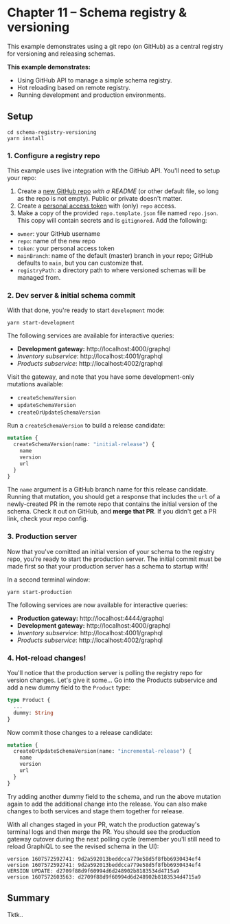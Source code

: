 # Chapter 11 – Schema registry &amp; versioning

This example demonstrates using a git repo (on GitHub) as a central registry for versioning and releasing schemas.

**This example demonstrates:**

- Using GitHub API to manage a simple schema registry.
- Hot reloading based on remote registry.
- Running development and production environments.

## Setup

```shell
cd schema-registry-versioning
yarn install
```

### 1. Configure a registry repo

This example uses live integration with the GitHub API. You'll need to setup your repo:

1. Create a [new GitHub repo](https://github.com/new) _with a README_ (or other default file, so long as the repo is not empty). Public or private doesn't matter.
2. Create a [personal access token](https://docs.github.com/en/free-pro-team@latest/github/authenticating-to-github/creating-a-personal-access-token) with (only) `repo` access.
3. Make a copy of the provided `repo.template.json` file named `repo.json`. This copy will contain secrets and is `gitignored`. Add the following:
  - `owner`: your GitHub username
  - `repo`: name of the new repo
  - `token`: your personal access token
  - `mainBranch`: name of the default (master) branch in your repo; GitHub defaults to `main`, but you can customize that.
  - `registryPath`: a directory path to where versioned schemas will be managed from.

### 2. Dev server &amp; initial schema commit

With that done, you're ready to start `development` mode:

```shell
yarn start-development
```

The following services are available for interactive queries:

- **Development gateway:** http://localhost:4000/graphql
- _Inventory subservice_: http://localhost:4001/graphql
- _Products subservice_: http://localhost:4002/graphql

Visit the gateway, and note that you have some development-only mutations available:

- `createSchemaVersion`
- `updateSchemaVersion`
- `createOrUpdateSchemaVersion`

Run a `createSchemaVersion` to build a release candidate:

```graphql
mutation {
  createSchemaVersion(name: "initial-release") {
    name
    version
    url
  }
}
```

The `name` argument is a GitHub branch name for this release candidate. Running that mutation, you should get a response that includes the `url` of a newly-created PR in the remote repo that contains the initial version of the schema. Check it out on GitHub, and **merge that PR**. If you didn't get a PR link, check your repo config.

### 3. Production server

Now that you've comitted an initial version of your schema to the registry repo, you're ready to start the production server. The initial commit must be made first so that your production server has a schema to startup with!

In a second terminal window:

```shell
yarn start-production
```

The following services are now available for interactive queries:

- **Production gateway:** http://localhost:4444/graphql
- **Development gateway:** http://localhost:4000/graphql
- _Inventory subservice_: http://localhost:4001/graphql
- _Products subservice_: http://localhost:4002/graphql

### 4. Hot-reload changes!

You'll notice that the production server is polling the registry repo for version changes. Let's give it some... Go into the Products subservice and add a new dummy field to the `Product` type:

```graphql
type Product {
  ...
  dummy: String
}
```

Now commit those changes to a release candidate:

```graphql
mutation {
  createOrUpdateSchemaVersion(name: "incremental-release") {
    name
    version
    url
  }
}
```

Try adding another dummy field to the schema, and run the above mutation again to add the additional change into the release. You can also make changes to both services and stage them together for release.

With all changes staged in your PR, watch the production gateway's terminal logs and then merge the PR. You should see the production gateway cutover during the next polling cycle (remember you'll still need to reload GraphiQL to see the revised schema in the UI):

```shell
version 1607572592741: 9d2a592013beddcca779e58d5f8fbb6930434ef4
version 1607572592741: 9d2a592013beddcca779e58d5f8fbb6930434ef4
VERSION UPDATE: d2709f88d9f60994d6d248902b8183534d4715a9
version 1607572603563: d2709f88d9f60994d6d248902b8183534d4715a9
```

## Summary

Tktk..
